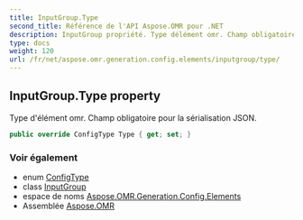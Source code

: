 ```yaml
---
title: InputGroup.Type
second_title: Référence de l'API Aspose.OMR pour .NET
description: InputGroup propriété. Type délément omr. Champ obligatoire pour la sérialisation JSON.
type: docs
weight: 120
url: /fr/net/aspose.omr.generation.config.elements/inputgroup/type/
---
```

## InputGroup.Type property

Type d'élément omr. Champ obligatoire pour la sérialisation JSON.

```csharp
public override ConfigType Type { get; set; }
```

### Voir également

* enum [ConfigType](../../../aspose.omr.generation.config.enums/configtype/)
* class [InputGroup](../)
* espace de noms [Aspose.OMR.Generation.Config.Elements](../../inputgroup/)
* Assemblée [Aspose.OMR](../../../)


